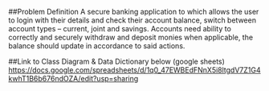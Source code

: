 ##Problem Definition
A secure banking application to which allows the user to login with their details and check their account balance, switch between account types – current, joint and savings. Accounts need ability to correctly and securely withdraw and deposit monies when applicable, the balance should update in accordance to said actions. 

##Link to Class Diagram & Data Dictionary below (google sheets)
https://docs.google.com/spreadsheets/d/1q0_47EWBEdFNnX5i8ltgdV7Z1G4kwhT1B6b676ndOZA/edit?usp=sharing
